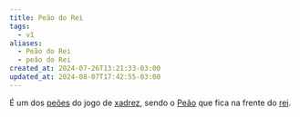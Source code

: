 ```yaml
---
title: Peão do Rei
tags:
  - v1
aliases:
  - Peão do Rei
  - peão do Rei
created_at: 2024-07-26T13:21:33-03:00
updated_at: 2024-08-07T17:42:55-03:00
---
```


É um dos [peões](../06/Xadrez_Peao.md) do jogo de [xadrez](../../../../sementes/2024/07/06/2024-07-06-Xadrez.md), sendo o [Peão](../06/Xadrez_Peao.md) que fica na frente do [rei](../07/Xadrez_Rei_xadrez.md).